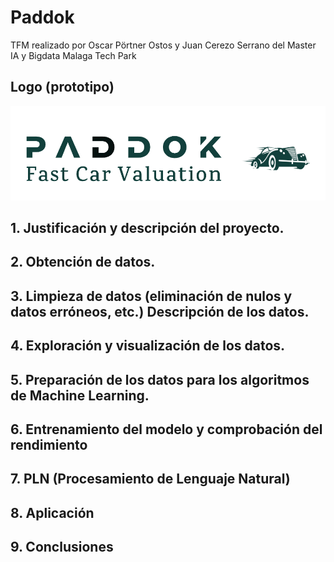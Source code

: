 # Paddok
TFM realizado por Oscar Pörtner Ostos y Juan Cerezo Serrano del Master IA y Bigdata Malaga Tech Park

## Logo (prototipo)

![Logo-prototipo](images/prototipo_logo.png)


## 1. Justificación y descripción del proyecto.

## 2. Obtención de datos.

## 3. Limpieza de datos (eliminación de nulos y datos erróneos, etc.) Descripción de los datos.

## 4. Exploración y visualización de los datos.

## 5. Preparación de los datos para los algoritmos de Machine Learning.

## 6. Entrenamiento del modelo y comprobación del rendimiento

## 7. PLN (Procesamiento de Lenguaje Natural)

## 8. Aplicación

## 9. Conclusiones